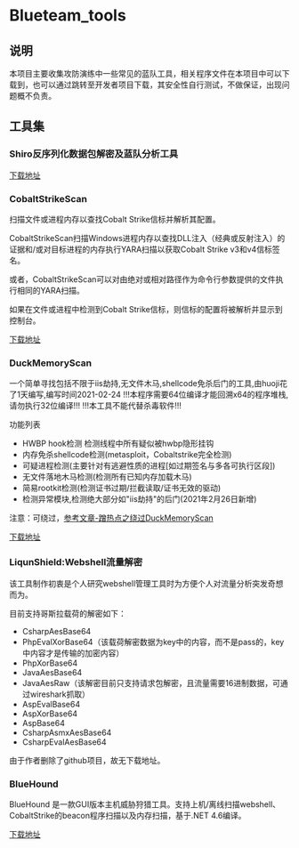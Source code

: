 # Blueteam_tools

## 说明

本项目主要收集攻防演练中一些常见的蓝队工具，相关程序文件在本项目中可以下载到，也可以通过跳转至开发者项目下载，其安全性自行测试，不做保证，出现问题概不负责。

## 工具集

### Shiro反序列化数据包解密及蓝队分析工具

[下载地址](https://mp.weixin.qq.com/s/5VQ4KHrgFDzkif3bcVAIcA)

### CobaltStrikeScan

扫描文件或进程内存以查找Cobalt Strike信标并解析其配置。

CobaltStrikeScan扫描Windows进程内存以查找DLL注入（经典或反射注入）的证据和/或对目标进程的内存执行YARA扫描以获取Cobalt Strike v3和v4信标签名。

或者，CobaltStrikeScan可以对由绝对或相对路径作为命令行参数提供的文件执行相同的YARA扫描。

如果在文件或进程中检测到Cobalt Strike信标，则信标的配置将被解析并显示到控制台。

[下载地址](https://github.com/Apr4h/CobaltStrikeScan)

### DuckMemoryScan

一个简单寻找包括不限于iis劫持,无文件木马,shellcode免杀后门的工具,由huoji花了1天编写,编写时间2021-02-24 !!!本程序需要64位编译才能回溯x64的程序堆栈,请勿执行32位编译!!! !!!本工具不能代替杀毒软件!!!

功能列表

- HWBP hook检测 检测线程中所有疑似被hwbp隐形挂钩
- 内存免杀shellcode检测(metasploit，Cobaltstrike完全检测)
- 可疑进程检测(主要针对有逃避性质的进程[如过期签名与多各可执行区段])
- 无文件落地木马检测(检测所有已知内存加载木马)
- 简易rootkit检测(检测证书过期/拦截读取/证书无效的驱动)
- 检测异常模块,检测绝大部分如"iis劫持"的后门(2021年2月26日新增)

注意：可绕过，[参考文章-蹭热点之绕过DuckMemoryScan](https://cloud.tencent.com/developer/article/1808207)

[下载地址](https://github.com/huoji120/DuckMemoryScan)

### LiqunShield:Webshell流量解密

该工具制作初衷是个人研究webshell管理工具时为方便个人对流量分析突发奇想而为。

目前支持哥斯拉载荷的解密如下：

- CsharpAesBase64
- PhpEvalXorBase64（该载荷解密数据为key中的内容，而不是pass的，key中内容才是传输的加密内容）
- PhpXorBase64
- JavaAesBase64
- JavaAesRaw（该解密目前只支持请求包解密，且流量需要16进制数据，可通过wireshark抓取）
- AspEvalBase64
- AspXorBase64
- AspBase64
- CsharpAsmxAesBase64
- CsharpEvalAesBase64

由于作者删除了github项目，故无下载地址。

### BlueHound

BlueHound 是一款GUI版本主机威胁狩猎工具。支持上机/离线扫描webshell、CobaltStrike的beacon程序扫描以及内存扫描，基于.NET 4.6编译。

[下载地址](https://github.com/10000Tigers/BlueHound)
